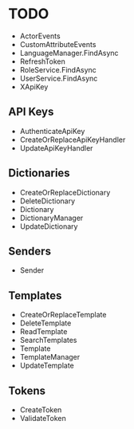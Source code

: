 # TODO

- ActorEvents
- CustomAttributeEvents
- LanguageManager.FindAsync
- RefreshToken
- RoleService.FindAsync
- UserService.FindAsync
- XApiKey

## API Keys

- AuthenticateApiKey
- CreateOrReplaceApiKeyHandler
- UpdateApiKeyHandler

## Dictionaries

- CreateOrReplaceDictionary
- DeleteDictionary
- Dictionary
- DictionaryManager
- UpdateDictionary

## Senders

- Sender

## Templates

- CreateOrReplaceTemplate
- DeleteTemplate
- ReadTemplate
- SearchTemplates
- Template
- TemplateManager
- UpdateTemplate

## Tokens

- CreateToken
- ValidateToken

